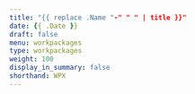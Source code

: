 ```yaml
---
title: "{{ replace .Name "-" " " | title }}"
date: {{ .Date }}
draft: false
menu: workpackages
type: workpackages
weight: 100
display_in_summary: false
shorthand: WPX
---
```


